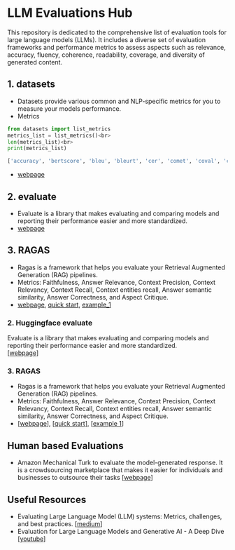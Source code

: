 # LLM Evaluations Hub

This repository is dedicated to the comprehensive list of evaluation tools for large language models (LLMs). It includes a diverse set of evaluation frameworks and performance metrics to assess aspects such as relevance, accuracy, fluency, coherence, readability, coverage, and diversity of generated content.

## 1. datasets
- Datasets provide various common and NLP-specific metrics for you to measure your models performance.
- Metrics
```python
from datasets import list_metrics
metrics_list = list_metrics()<br>
len(metrics_list)<br>
print(metrics_list)
```
```python
['accuracy', 'bertscore', 'bleu', 'bleurt', 'cer', 'comet', 'coval', 'cuad', 'f1', 'gleu', 'glue', 'indic_glue', 'matthews_correlation', 'meteor', 'pearsonr', 'precision', 'recall', 'rouge', 'sacrebleu', 'sari', 'seqeval', 'spearmanr', 'squad', 'squad_v2', 'super_glue', 'wer', 'wiki_split', 'xnli']
```
- [webpage](https://huggingface.co/docs/datasets/metrics)

## 2. evaluate
- Evaluate is a library that makes evaluating and comparing models and reporting their performance easier and more standardized.
- [webpage](https://pypi.org/project/evaluate/)

## 3. RAGAS
- Ragas is a framework that helps you evaluate your Retrieval Augmented Generation (RAG) pipelines.
- Metrics: Faithfulness, Answer Relevance, Context Precision, Context Relevancy, Context Recall, Context entities recall, Answer semantic similarity, Answer Correctness, and Aspect Critique.
- [webpage](https://docs.ragas.io/en/stable/index.html), [quick start](https://github.com/rajshah4/LLM-Evaluation/blob/main/ragas_quickstart.ipynb), [example_1](https://colab.research.google.com/drive/1vWeJBXdFEObuihO7Z8ui2CAYkdHQORqo?usp=sharing#scrollTo=Q3fIJM8ebasA)
        
<!--
<h2 class="section-title">Overview</h2>
<ul>
<li><a href="#metric">Evaluation Metrics</a></li>
<li><a href="#framework">Frameworks</a></li>
<li><a href="#human">Human based Evaluations</a></li>
<li><a href="#application">Applications</a></li>  
<li><a href="#resource">Useful Resources</a></li>
</ul> 
        
<div id="metric" class="section">
<h2 class="section-title">Evaluation Metrics</h2>
<h3>ROUGE</h3>
<ul>
<li>Rouge library, used for evaluating summarization and machine translation in natural language processing.  [<a href="https://github.com/pltrdy/rouge/tree/master">github</a>]</li>
</ul>
        
</div> -->


<!-- Repeat similar blocks for other sections -->
<div id="framework" class="section">
<!--<h2 class="section-title">Frameworks</h2> -->

<h3>2. Huggingface evaluate</h3>
Evaluate is a library that makes evaluating and comparing models and reporting their performance easier and more standardized.<br> 
[<a href="https://pypi.org/project/evaluate/">webpage</a>]
        
<h3>3. RAGAS</h3>
<ul>
<li>
Ragas is a framework that helps you evaluate your Retrieval Augmented Generation (RAG) pipelines.
</li> 
<li>        
Metrics: Faithfulness, Answer Relevance, Context Precision, Context Relevancy, Context Recall, Context entities recall, Answer semantic similarity, Answer Correctness, and Aspect Critique.
</li>
<li>
[<a href="https://docs.ragas.io/en/stable/index.html">webpage</a>], [<a href="https://github.com/rajshah4/LLM-Evaluation/blob/main/ragas_quickstart.ipynb">quick start</a>], [<a href="https://colab.research.google.com/drive/1vWeJBXdFEObuihO7Z8ui2CAYkdHQORqo?usp=sharing#scrollTo=Q3fIJM8ebasA">example 1</a>]
</li>
</ul>
<!-- Content for SLAM -->
</div>


<div id="human" class="section">
<h2 class="section-title">Human based Evaluations</h2>
<ul>
<li>Amazon Mechanical Turk to evaluate the model-generated response. It is a crowdsourcing marketplace that makes it easier for individuals and businesses to outsource their tasks [<a href="https://www.mturk.com/">webpage</a>]</li>

</ul>

</div>


<!--
<div id="application" class="section">
<h2 class="section-title">Applications</h2>
<h3>Sentiment Analysis</h3>
<ul>
<li>In this tutorial, the sentiment task is evaluated using a confusion matrix and classification report.  [<a href="https://github.com/rajshah4/LLM-Evaluation/blob/main/Sentiment_LLM.ipynb">github</a>]</li>
</ul>

</div>   -->


<div id="resource" class="section">
<h2 class="section-title">Useful Resources</h2>
<ul>
<li>Evaluating Large Language Model (LLM) systems: Metrics, challenges, and best practices.  [<a href="https://medium.com/data-science-at-microsoft/evaluating-llm-systems-metrics-challenges-and-best-practices-664ac25be7e5">medium</a>]</li>
        
<li>Evaluation for Large Language Models and Generative AI - A Deep Dive [<a href="https://youtu.be/iQl03pQlYWY?si=JB47_iUMTBbOTCHh">youtube</a>]</li>
        
</ul>
        
</div>
